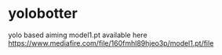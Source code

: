 # yolobotter
 yolo based aiming 
 model1.pt available here https://www.mediafire.com/file/160fmhl89hjeo3p/model1.pt/file

